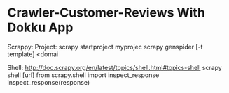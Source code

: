 Crawler-Customer-Reviews With Dokku App
======================================

Scrappy:
Project:
scrapy startproject myprojec
scrapy genspider [-t template] <name> <domai

Shell:
http://doc.scrapy.org/en/latest/topics/shell.html#topics-shell
scrapy shell [url]
from scrapy.shell import inspect_response
            inspect_response(response)
